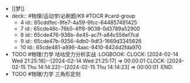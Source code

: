 - [[梦]]
- deck:: #物理/运动学/必刷题/K9 #TOCR #card-group
	- 4
	  id:: 65cddfec-9fe7-4a59-9fcc-644857481425
	- 7
	  id:: 65cde46c-76b5-4ff8-9038-0d3789a52900
	- 8
	  id:: 65cde476-938b-4e45-ac7f-a84c556ef7cd
	- 9
	  id:: 65cde47b-9256-4db0-9df3-1669d3345626
	- 10
	  id:: 65cde481-a896-4aac-9410-8424d2fda970
- TODO #物理/力学 咕咕受力分析实战
  :LOGBOOK:
  CLOCK: [2024-02-14 Wed 21:25:16]--[2024-02-14 Wed 21:25:17] =>  00:00:01
  CLOCK: [2024-02-15 Thu 14:14:22]--[2024-02-15 Thu 14:14:23] =>  00:00:01
  :END:
- TODO #物理/力学 三角形定则